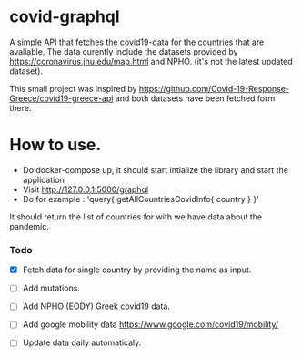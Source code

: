 # covid-graphql
A simple API that fetches the covid19-data for the countries that are avaliable.
The data curently include the datasets provided by https://coronavirus.jhu.edu/map.html 
and NPHO.
(it's not the latest updated dataset).


This small project was inspired by 
https://github.com/Covid-19-Response-Greece/covid19-greece-api
and both datasets have been fetched form there.

# How to use.
 * Do docker-compose up, it should start intialize the library and start the application
 * Visit http://127.0.0.1:5000/graphql
 * Do for example :
     'query{
           getAllCountriesCovidInfo{
             country
             }
           }'

  It should return the list of countries for with we have data about the pandemic.
  
### Todo
- [x] Fetch data for single country by providing the name as input.

- [ ] Add mutations.

- [ ] Add NPHO (EODY) Greek covid19 data.

- [ ] Add google mobility data https://www.google.com/covid19/mobility/

- [ ] Update data daily automaticaly.

